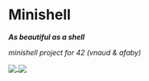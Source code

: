 # Minishell
***As beautiful as a shell***

*minishell project for 42 (vnaud &amp; afaby)*

<a href="https://github.com/anuraghazra/github-readme-stats">
  <img align="center" src="https://github-readme-stats.vercel.app/api/pin/?username=arthurfaby&repo=github-readme-stats" />
</a>
<a href="https://github.com/anuraghazra/convoychat">
  <img align="center" src="https://github-readme-stats.vercel.app/api/pin/?username=arthurfaby&repo=convoychat" />
</a>
